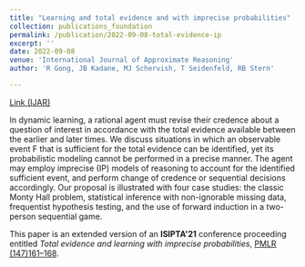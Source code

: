 ```yaml
---
title: "Learning and total evidence and with imprecise probabilities"
collection: publications_foundation
permalink: /publication/2022-09-08-total-evidence-ip
excerpt: ''
date: 2022-09-08
venue: 'International Journal of Approximate Reasoning'
author: 'R Gong, JB Kadane, MJ Schervish, T Seidenfeld, RB Stern'

---
```



[Link (IJAR)](https://www.sciencedirect.com/science/article/abs/pii/S0888613X22001281)

In dynamic learning, a rational agent must revise their credence about a question of interest in accordance with the total evidence available between the earlier and later times. We discuss situations in which an observable event F that is sufficient for the total evidence can be identified, yet its probabilistic modeling cannot be performed in a precise manner. The agent may employ imprecise (IP) models of reasoning to account for the identified sufficient event, and perform change of credence or sequential decisions accordingly. Our proposal is illustrated with four case studies: the classic Monty Hall problem, statistical inference with non-ignorable missing data, frequentist hypothesis testing, and the use of forward induction in a two-person sequential game.


This paper is an extended version of an **ISIPTA'21** conference proceeding entitled *Total evidence and learning with imprecise probabilities*, [PMLR (147)161–168](https://proceedings.mlr.press/v147/gong21a.html).
